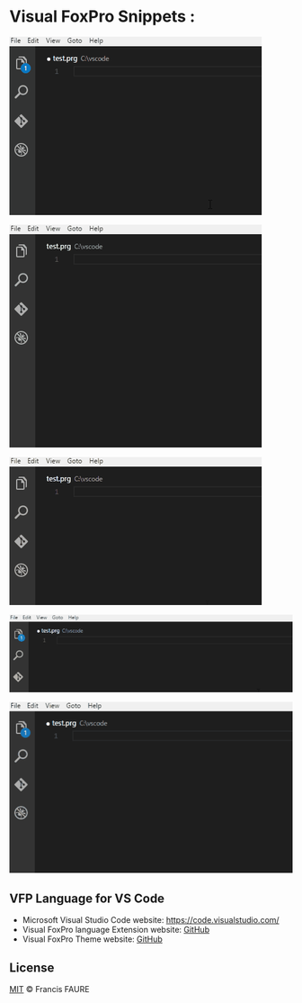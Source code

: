 # **Visual FoxPro** Snippets :

![FOR](images/ScreenToGif-for.gif)

![DO](images/ScreenToGif-do.gif)

![TRY](images/ScreenToGif-try.gif)

![FUNCTION](images/ScreenToGif-function.gif)

![SCAN-IF](images/ScreenToGif-scan-if.gif)

## VFP Language for VS Code

* Microsoft Visual Studio Code website: https://code.visualstudio.com/
* Visual FoxPro language Extension website: [GitHub](https://github.com/FrancisFaure/vfp_tmlanguage_generator)
* Visual FoxPro Theme website: [GitHub](https://github.com/FrancisFaure/vfp_tmtheme_generator)

## License

[MIT](LICENSE) &copy; Francis FAURE
